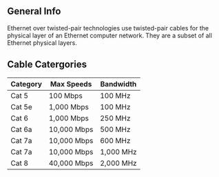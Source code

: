 
## General Info

Ethernet over twisted-pair technologies use twisted-pair cables for the physical layer of an Ethernet computer network. They are a subset of all Ethernet physical layers.

## Cable Catergories

| Category | Max Speeds | Bandwidth |
| ---------| -----------| ----------|
| Cat 5    | 100 Mbps   | 100 MHz   |
| Cat 5e   | 1,000 Mbps | 100 MHz   |
| Cat 6    | 1,000 Mbps | 250 MHz   |
| Cat 6a   | 10,000 Mbps| 500 MHz   |
| Cat 7a   | 10,000 Mbps| 600 MHz   |
| Cat 7a   | 10,000 Mbps| 1,000 MHz |
| Cat 8    | 40,000 Mbps| 2,000 MHz |
